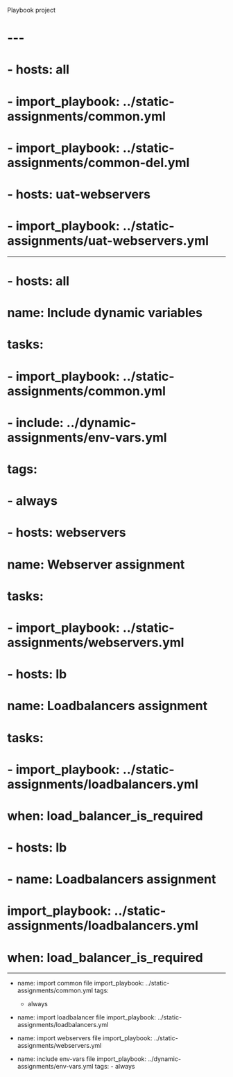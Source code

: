 Playbook project

# ---
# - hosts: all
# - import_playbook: ../static-assignments/common.yml
# - import_playbook: ../static-assignments/common-del.yml

# - hosts: uat-webservers
# - import_playbook: ../static-assignments/uat-webservers.yml

---
# - hosts: all
#   name: Include dynamic variables 
#   tasks:
#     - import_playbook: ../static-assignments/common.yml 
#     - include: ../dynamic-assignments/env-vars.yml
#   tags:
#     - always

# - hosts: webservers
#   name: Webserver assignment
#   tasks:
#     - import_playbook: ../static-assignments/webservers.yml

# - hosts: lb
#   name: Loadbalancers assignment
#   tasks:
#     - import_playbook: ../static-assignments/loadbalancers.yml
#   when: load_balancer_is_required
  # - hosts: lb
  # - name: Loadbalancers assignment
  #   import_playbook: ../static-assignments/loadbalancers.yml
  #   when: load_balancer_is_required


---
- name: import common file
  import_playbook: ../static-assignments/common.yml
  tags:
     - always

- name: import loadbalancer file
  import_playbook: ../static-assignments/loadbalancers.yml


- name: import webservers file
  import_playbook: ../static-assignments/webservers.yml

- name: include env-vars file
  import_playbook: ../dynamic-assignments/env-vars.yml
  tags:
      - always
